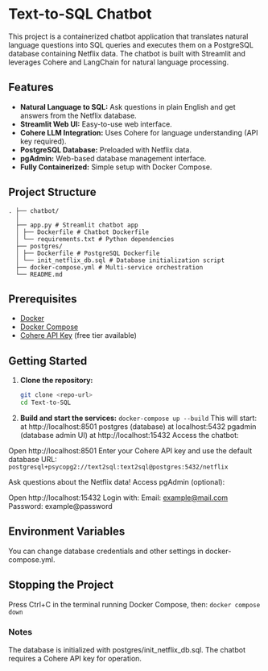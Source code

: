 # Text-to-SQL Chatbot

This project is a containerized chatbot application that translates natural language questions into SQL queries and executes them on a PostgreSQL database containing Netflix data. The chatbot is built with Streamlit and leverages Cohere and LangChain for natural language processing.

## Features

- **Natural Language to SQL:** Ask questions in plain English and get answers from the Netflix database.
- **Streamlit Web UI:** Easy-to-use web interface.
- **Cohere LLM Integration:** Uses Cohere for language understanding (API key required).
- **PostgreSQL Database:** Preloaded with Netflix data.
- **pgAdmin:** Web-based database management interface.
- **Fully Containerized:** Simple setup with Docker Compose.

## Project Structure
```
. ├── chatbot/
  │ 
  ├── app.py # Streamlit chatbot app
  │ ├── Dockerfile # Chatbot Dockerfile 
  │ └── requirements.txt # Python dependencies 
  ├── postgres/ 
  │ ├── Dockerfile # PostgreSQL Dockerfile 
  │ └── init_netflix_db.sql # Database initialization script 
  ├── docker-compose.yml # Multi-service orchestration 
  └── README.md
```

## Prerequisites

- [Docker](https://www.docker.com/products/docker-desktop)
- [Docker Compose](https://docs.docker.com/compose/)
- [Cohere API Key](https://cohere.com/) (free tier available)

## Getting Started

1. **Clone the repository:**
   ```sh
   git clone <repo-url>
   cd Text-to-SQL

2. **Build and start the services:**
```docker-compose up --build```
This will start: at http://localhost:8501
postgres (database) at localhost:5432
pgadmin (database admin UI) at http://localhost:15432
Access the chatbot:

Open http://localhost:8501
Enter your Cohere API key and use the default database URL:
```postgresql+psycopg2://text2sql:text2sql@postgres:5432/netflix```

Ask questions about the Netflix data!
Access pgAdmin (optional):

Open http://localhost:15432
Login with:
Email: example@mail.com
Password: example@password

## Environment Variables
You can change database credentials and other settings in docker-compose.yml.

## Stopping the Project
Press Ctrl+C in the terminal running Docker Compose, then:
```docker compose down```

### Notes
The database is initialized with postgres/init_netflix_db.sql.
The chatbot requires a Cohere API key for operation.
